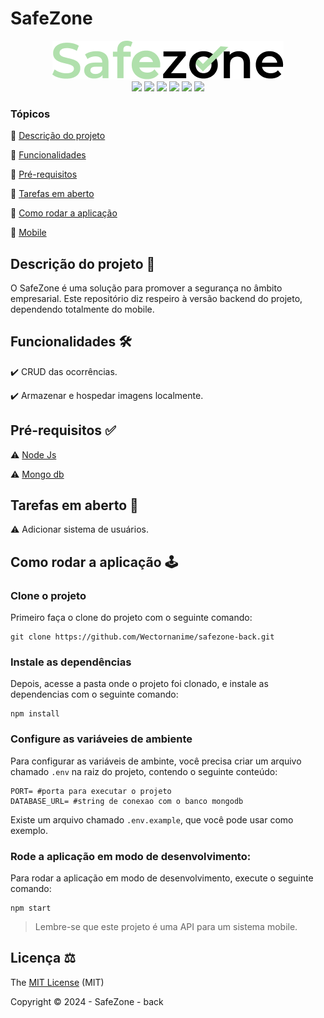 # SafeZone

<div align="center">
  <img src="./.github/images/Safezone.png" />
</div>

<div align="center">
  <img src="https://img.shields.io/badge/Node.js-43853D?style=for-the-badge&logo=node.js&logoColor=white" />
  <img src="https://img.shields.io/badge/JavaScript-323330?style=for-the-badge&logo=javascript&logoColor=F7DF1E" />
  <img src="https://img.shields.io/badge/Express.js-404D59?style=for-the-badge" />
  <img src="https://img.shields.io/badge/MongoDB-4EA94B?style=for-the-badge&logo=mongodb&logoColor=white" />
  <img src="https://img.shields.io/github/contributors/wectornanime/safezone-back.svg?style=for-the-badge" />
  <img src="https://img.shields.io/github/license/wectornanime/safezone-back.svg?style=for-the-badge" />
</div>

### Tópicos

🔹 [Descrição do projeto](#descrição-do-projeto-)

🔹 [Funcionalidades](#funcionalidades-️)

🔹 [Pré-requisitos](#pré-requisitos-)

🔹 [Tarefas em aberto](#tarefas-em-aberto-)

🔹 [Como rodar a aplicação](#como-rodar-a-aplicação-️)

🔹 [Mobile](https://github.com/Wectornanime/safezone-mobile)

## Descrição do projeto 📝

O SafeZone é uma solução para promover a segurança no âmbito empresarial.
Este repositório diz respeiro à versão backend do projeto, dependendo totalmente do mobile.

## Funcionalidades 🛠️

✔️ CRUD das ocorrências.

✔️ Armazenar e hospedar imagens localmente.

## Pré-requisitos ✅

⚠️ [Node Js](https://nodejs.org/en/download/)

⚠️ [Mongo db](https://www.mongodb.com/)

## Tarefas em aberto 🔄

⚠️ Adicionar sistema de usuários.

## Como rodar a aplicação 🕹️

### Clone o projeto

Primeiro faça o clone do projeto com o seguinte comando:

```
git clone https://github.com/Wectornanime/safezone-back.git
```

### Instale as dependências

Depois, acesse a pasta onde o projeto foi clonado, e instale as dependencias com o seguinte comando:

```
npm install
```

### Configure as variáveies de ambiente

Para configurar as variáveis de ambinte, você precisa criar um arquivo chamado `.env` na raiz do projeto, contendo o seguinte conteúdo:

```
PORT= #porta para executar o projeto
DATABASE_URL= #string de conexao com o banco mongodb
```

Existe um arquivo chamado `.env.example`, que você pode usar como exemplo.

### Rode a aplicação em modo de desenvolvimento:

Para rodar a aplicação em modo de desenvolvimento, execute o seguinte comando:

```
npm start
```

> Lembre-se que este projeto é uma API para um sistema mobile.

## Licença ⚖️

The [MIT License](./LICENSE) (MIT)

Copyright ©️ 2024 - SafeZone - back
